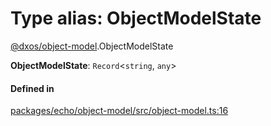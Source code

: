 # Type alias: ObjectModelState

[@dxos/object-model](../modules/dxos_object_model.md).ObjectModelState

 **ObjectModelState**: `Record`<`string`, `any`\>

#### Defined in

[packages/echo/object-model/src/object-model.ts:16](https://github.com/dxos/dxos/blob/db8188dae/packages/echo/object-model/src/object-model.ts#L16)
